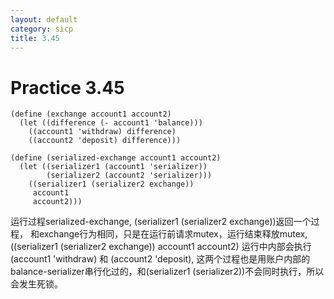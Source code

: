 ```yaml
---
layout: default
category: sicp
title: 3.45
---
```


# Practice 3.45

    (define (exchange account1 account2)
      (let ((difference (- account1 'balance)))
        ((account1 'withdraw) difference)
        ((account2 'deposit) difference)))
    
    (define (serialized-exchange account1 account2)
      (let ((serializer1 (account1 'serializer))
            (serializer2 (account2 'serializer)))
        ((serializer1 (serializer2 exchange))
         account1
         account2)))

运行过程serialized-exchange, (serializer1 (serializer2 exchange))返回一个过程，
和exchange行为相同，只是在运行前请求mutex，运行结束释放mutex,
((serializer1 (serializer2 exchange)) account1 account2)
运行中内部会执行(account1 'withdraw) 和 (account2 'deposit),
这两个过程也是用账户内部的balance-serializer串行化过的，和(serializer1 (serializer2))不会同时执行，所以会发生死锁。
